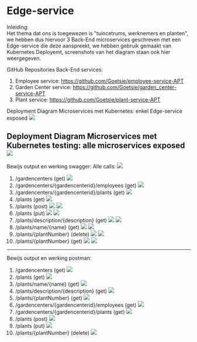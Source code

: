 # Edge-service

Inleiding:</br> 
Het thema dat ons is toegewezen is "tuincetrums, werknemers en planten", we hebben dus hiervoor 3 Back-End microservices geschreven met een Edge-service die deze aanspreekt, we hebben gebruik gemaakt van Kubernetes Deployemt, screenshots van het diagram staan ook hier weergegeven.

GitHub Repositories Back-End services:
1. Employee service:
https://github.com/Goetsie/employee-service-APT
2. Garden Center service:
https://github.com/Goetsie/garden_center-service-APT
3. Plant service:
https://github.com/Goetsie/plant-service-APT

Deployment Diagram Microservices met Kubernetes: enkel Edge-service exposed
![](screenshots/DeploymentDiagramEdge.JPG)

Deployment Diagram Microservices met Kubernetes testing: alle microservices exposed
![](screenshots/DeploymentDiagramEdgeTesting.JPG)
-----------------------------------------------------------------------------------

Bewijs output en werking swagger:
Alle calls:
![](screenshots/swagger/main.JPG)
1. /gardencenters (get)
![](screenshots/swagger/getGardencenters.JPG)
2. /gardencenters/{gardencenterid}/employees (get)
![](screenshots/swagger/getEmployeesByGardencenterId.JPG)
3. /gardencenters/{gardencenterid}/plants (get)
![](screenshots/swagger/getPlantsByGardencenterId.JPG)
4. /plants (get)
![](screenshots/swagger/getPlants.JPG)
5. /plants (post)
![](screenshots/swagger/postPlantParameters.JPG)
![](screenshots/swagger/postPlant.JPG)
6. /plants (put)
![](screenshots/swagger/putPlantParameters.JPG)
![](screenshots/swagger/putPlant.JPG)
7. /plants/description/{description} (get)
![](screenshots/swagger/getPlantByDescriptionParameters.JPG)
![](screenshots/swagger/getPlantByDescription.JPG)
8. /plants/name/{name} (get)
![](screenshots/swagger/getPlantByNameParameters.JPG)
![](screenshots/swagger/getPlantByName.JPG)
9. /plants/{plantNumber} (delete)
![](screenshots/swagger/deletePlantParameters.JPG)
![](screenshots/swagger/deletePlant.JPG)
10. /plants/{plantNumber} (get)
![](screenshots/swagger/getPlantPlantIdParameters.JPG)
![](screenshots/swagger/getPlantByPlantId.JPG)
-----------------------------------------------------------------------------------

Bewijs output en werking postman:
1. /gardencenters (get)
![](screenshots/postman/getAllGardenCenters.JPG)
2. /plants (get)
![](screenshots/postman/getAllPlants.JPG)
3. /plants/name/{name} (get)
![](screenshots/postman/getPlantByName.JPG)
4. /plants/description/{description} (get)
![](screenshots/postman/getPlantByDescriptionContaining.JPG)
5. /plants/{plantNumber} (get)
![](screenshots/postman/getPlantByPlantNumber.JPG)
6. /gardencenters/{gardencenterid}/employees (get)
![](screenshots/postman/getEmployeesOfGardenCenterByGardenCenterId.JPG)
7. /gardencenters/{gardencenterid}/plants (get)
![](screenshots/postman/getPlantsOfGardenCenterByGardenCenterId.JPG)
8. /plants (post)
![](screenshots/postman/addPlant.JPG)
9. /plants (put)
![](screenshots/postman/updatePlant.JPG)
10. /plants/{plantNumber} (delete)
![](screenshots/postman/deletePlant.JPG)